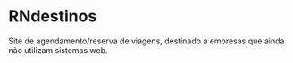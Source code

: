 # RNdestinos

Site de agendamento/reserva de viagens, destinado à empresas que ainda não utilizam sistemas web.
